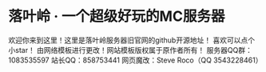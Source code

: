 # 落叶岭 · 一个超级好玩的MC服务器
欢迎你来到这里！这里是落叶岭服务器旧官网的github开源地址！
喜欢可以点个小star！
由网络模板进行更改！网站模板版权属于原作者所有！
服务器QQ群：1083535597
站长QQ：858753441
网页魔改：Steve Roco（QQ 3543228461）
